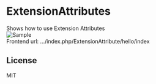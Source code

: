 # ExtensionAttributes  
Shows how to use Extension Attributes  
![Sample](https://github.com/Alexander-Pop/MageCode/blob/master/docs/ExtensionAttribute.png "ExtensionAttributes screenshot")  
Frontend url: .../index.php/ExtensionAttribute/hello/index

License
----
MIT